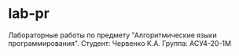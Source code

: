 # lab-pr
Лабораторные работы по предмету "Алгоритмические языки программирования".
Студент: Червенко К.А.
Группа: АСУ4-20-1М

